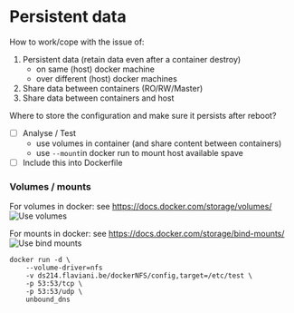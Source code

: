 # Persistent data
How to work/cope with the issue of:
1. Persistent data (retain data even after a container destroy)
    - on same (host) docker machine
    - over different (host) docker machines
2. Share data between containers (RO/RW/Master)
3. Share data between containers and host

Where to store the configuration and make sure it persists after reboot?
- [ ] Analyse / Test
  - use volumes in container (and share content between containers)
  - use `--mount`in docker run to mount host available spave
- [ ] Include this into Dockerfile

### Volumes / mounts
For volumes in docker: see https://docs.docker.com/storage/volumes/
![Use volumes](https://docs.docker.com/storage/images/types-of-mounts-volume.png)

For mounts in docker: see https://docs.docker.com/storage/bind-mounts/
![Use bind mounts](https://docs.docker.com/storage/images/types-of-mounts-bind.png)


```
docker run -d \
    --volume-driver=nfs
    -v ds214.flaviani.be/dockerNFS/config,target=/etc/test \
    -p 53:53/tcp \
    -p 53:53/udp \
    unbound_dns
```

